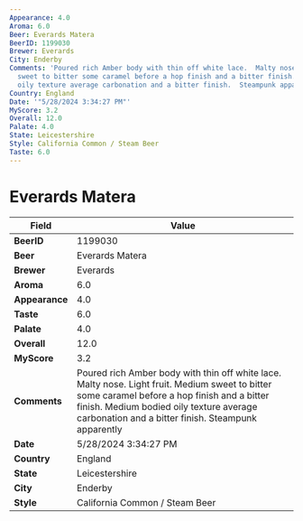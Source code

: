 ```yaml
---
Appearance: 4.0
Aroma: 6.0
Beer: Everards Matera
BeerID: 1199030
Brewer: Everards
City: Enderby
Comments: 'Poured rich Amber body with thin off white lace.  Malty nose.  Light fruit.  Medium
  sweet to bitter some caramel before a hop finish and a bitter finish. Medium bodied
  oily texture average carbonation and a bitter finish.  Steampunk apparently '
Country: England
Date: '"5/28/2024 3:34:27 PM"'
MyScore: 3.2
Overall: 12.0
Palate: 4.0
State: Leicestershire
Style: California Common / Steam Beer
Taste: 6.0
---
```


# Everards Matera

| Field         | Value |
|---------------|-------|
| **BeerID** | 1199030 |
| **Beer** | Everards Matera |
| **Brewer** | Everards |
| **Aroma** | 6.0 |
| **Appearance** | 4.0 |
| **Taste** | 6.0 |
| **Palate** | 4.0 |
| **Overall** | 12.0 |
| **MyScore** | 3.2 |
| **Comments** | Poured rich Amber body with thin off white lace.  Malty nose.  Light fruit.  Medium sweet to bitter some caramel before a hop finish and a bitter finish. Medium bodied oily texture average carbonation and a bitter finish.  Steampunk apparently  |
| **Date** | 5/28/2024 3:34:27 PM |
| **Country** | England |
| **State** | Leicestershire |
| **City** | Enderby |
| **Style** | California Common / Steam Beer |

